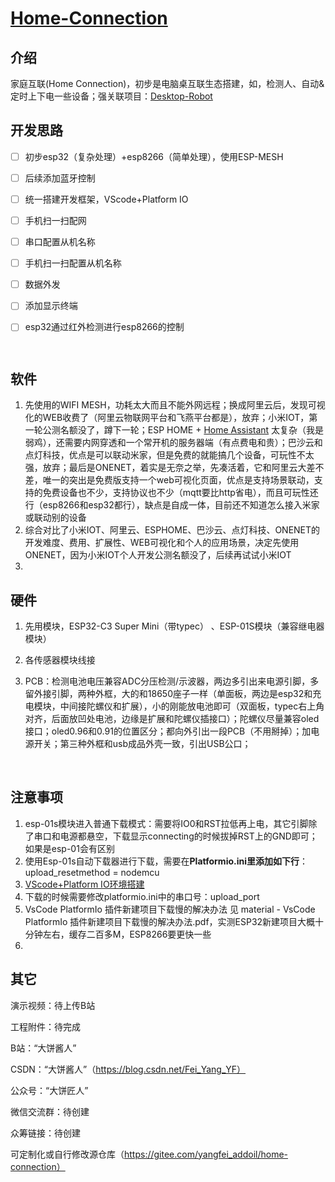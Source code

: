 # [Home-Connection ](https://gitee.com/yangfei_addoil/home-connection)



## 介绍

家庭互联(Home Connection)，初步是电脑桌互联生态搭建，如，检测人、自动&定时上下电一些设备；强关联项目：[Desktop-Robot](https://gitee.com/yangfei_addoil/desktop-robot)



## 开发思路

- [ ] 初步esp32（复杂处理）+esp8266（简单处理），使用ESP-MESH

- [ ] 后续添加蓝牙控制

- [ ] 统一搭建开发框架，VScode+Platform IO

- [ ] 手机扫一扫配网

- [ ] 串口配置从机名称

- [ ] 手机扫一扫配置从机名称

- [ ] 数据外发

- [ ] 添加显示终端

- [ ] esp32通过红外检测进行esp8266的控制

      ​




## 软件

1. 先使用的WIFI MESH，功耗太大而且不能外网远程；换成阿里云后，发现可视化的WEB收费了（阿里云物联网平台和飞燕平台都是），放弃；小米IOT，第一轮公测名额没了，蹲下一轮；ESP HOME + [Home Assistant](https://www.cnblogs.com/manastudent/p/17425773.html) 太复杂（我是弱鸡），还需要内网穿透和一个常开机的服务器端（有点费电和贵）；巴沙云和点灯科技，优点是可以联动米家，但是免费的就能搞几个设备，可玩性不太强，放弃；最后是ONENET，着实是无奈之举，先凑活着，它和阿里云大差不差，唯一的突出是免费版支持一个web可视化页面，优点是支持场景联动，支持的免费设备也不少，支持协议也不少（mqtt要比http省电），而且可玩性还行（esp8266和esp32都行），缺点是自成一体，目前还不知道怎么接入米家或联动别的设备
2. 综合对比了小米IOT、阿里云、ESPHOME、巴沙云、点灯科技、ONENET的开发难度、费用、扩展性、WEB可视化和个人的应用场景，决定先使用ONENET，因为小米IOT个人开发公测名额没了，后续再试试小米IOT
3. ​



## 硬件

1. 先用模块，ESP32-C3 Super Mini（带typec） 、ESP-01S模块（兼容继电器模块）

2. 各传感器模块线接

3. PCB：检测电池电压兼容ADC分压检测/示波器，两边多引出来电源引脚，多留外接引脚，两种外框，大的和18650座子一样（单面板，两边是esp32和充电模块，中间接陀螺仪和扩展），小的刚能放电池即可（双面板，typec右上角对齐，后面放凹处电池，边缘是扩展和陀螺仪插接口）；陀螺仪尽量兼容oled接口；oled0.96和0.91的位置区分；都向外引出一段PCB（不用掰掉）；加电源开关；第三种外框和usb成品外壳一致，引出USB公口；

   ​




## 注意事项

1. esp-01s模块进入普通下载模式：需要将IO0和RST拉低再上电，其它引脚除了串口和电源都悬空，下载显示connecting的时候拔掉RST上的GND即可；如果是esp-01会有区别
2. 使用Esp-01s自动下载器进行下载，需要在**Platformio.ini里添加如下行**：upload_resetmethod = nodemcu
3. [VScode+Platform IO环境搭建](https://blog.csdn.net/qlexcel/article/details/121449441)
4. 下载的时候需要修改platformio.ini中的串口号：upload_port
5. VsCode PlatformIo 插件新建项目下载慢的解决办法 见 material - VsCode PlatformIo 插件新建项目下载慢的解决办法.pdf，实测ESP32新建项目大概十分钟左右，缓存二百多M，ESP8266要更快一些
6. ​




## 其它

演示视频：待上传B站

工程附件：待完成

B站：“大饼酱人”

CSDN：“大饼酱人”（https://blog.csdn.net/Fei_Yang_YF）

公众号：“大饼匠人”

微信交流群：待创建

众筹链接：待创建

可定制化或自行修改源仓库（https://gitee.com/yangfei_addoil/home-connection）


